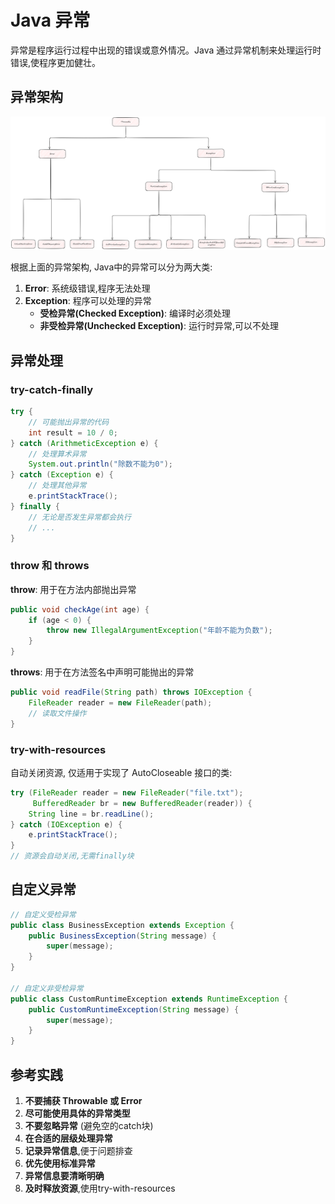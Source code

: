 # Java 异常

异常是程序运行过程中出现的错误或意外情况。Java 通过异常机制来处理运行时错误,使程序更加健壮。

## 异常架构

![alt text](assets/1760703254304.png)

根据上面的异常架构, Java中的异常可以分为两大类:
1. **Error**: 系统级错误,程序无法处理
2. **Exception**: 程序可以处理的异常
   - **受检异常(Checked Exception)**: 编译时必须处理
   - **非受检异常(Unchecked Exception)**: 运行时异常,可以不处理


## 异常处理

### try-catch-finally

```java
try {
    // 可能抛出异常的代码
    int result = 10 / 0;
} catch (ArithmeticException e) {
    // 处理算术异常
    System.out.println("除数不能为0");
} catch (Exception e) {
    // 处理其他异常
    e.printStackTrace();
} finally {
    // 无论是否发生异常都会执行
    // ...
}
```

### throw 和 throws

**throw**: 用于在方法内部抛出异常

```java
public void checkAge(int age) {
    if (age < 0) {
        throw new IllegalArgumentException("年龄不能为负数");
    }
}
```

**throws**: 用于在方法签名中声明可能抛出的异常

```java
public void readFile(String path) throws IOException {
    FileReader reader = new FileReader(path);
    // 读取文件操作
}
```

### try-with-resources

自动关闭资源, 仅适用于实现了 AutoCloseable 接口的类:

```java
try (FileReader reader = new FileReader("file.txt");
     BufferedReader br = new BufferedReader(reader)) {
    String line = br.readLine();
} catch (IOException e) {
    e.printStackTrace();
}
// 资源会自动关闭,无需finally块
```

## 自定义异常

```java
// 自定义受检异常
public class BusinessException extends Exception {
    public BusinessException(String message) {
        super(message);
    }
}

// 自定义非受检异常
public class CustomRuntimeException extends RuntimeException {
    public CustomRuntimeException(String message) {
        super(message);
    }
}
```

## 参考实践

1. **不要捕获 Throwable 或 Error**
2. **尽可能使用具体的异常类型**
3. **不要忽略异常** (避免空的catch块)
4. **在合适的层级处理异常**
5. **记录异常信息**,便于问题排查
6. **优先使用标准异常**
7. **异常信息要清晰明确**
8. **及时释放资源**,使用try-with-resources